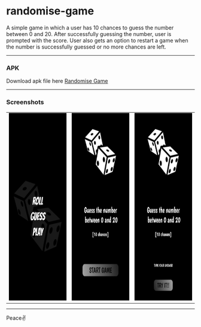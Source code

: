 # randomise-game

A simple game in which a user has 10 chances to guess the number between 0 and 20. After successfully guessing the number, user is prompted with the score. User also gets an option to restart a game when the number is successfully guessed or no more chances are left.

---

### APK
Download apk file here [Randomise Game](https://github.com/prakhar-agarwall/Source/raw/master/Randomise_Game/randomise_game.apk)

---

### Screenshots
<table>
  <tbody>
    <td><img src = "https://github.com/prakhar-agarwall/Source/raw/master/Randomise_Game/first_activity.jpg" width="250" height="500"></td>
    <td><img src = "https://github.com/prakhar-agarwall/Source/raw/master/Randomise_Game/second_activity.jpg" width="250" height="500" ></td>
    <td><img src = "https://github.com/prakhar-agarwall/Source/raw/master/Randomise_Game/secondd_activity.jpg" width="250" height="500" ></td>
  </tbody>
 </table>
 
 ---
 
 Peace✌

